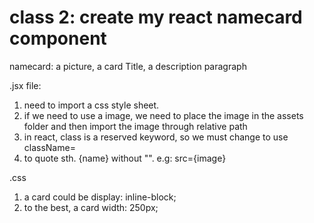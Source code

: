 # class 2: create my react namecard component
namecard: a picture, a card Title, a description paragraph

.jsx file:
1. need to import a css style sheet.
2. if we need to use a image, we need  to place the image in the assets folder and then import the image through relative path
3. in react, class is a reserved keyword, so we must change to use className=
4. to quote sth. {name} without "". e.g: src={image}

.css
1. a card could be display: inline-block;
2. to the best, a card width: 250px;


